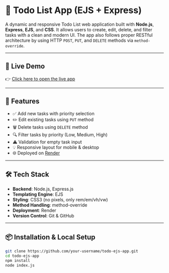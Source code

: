 # 📝 Todo List App (EJS + Express)

A dynamic and responsive Todo List web application built with **Node.js**, **Express**, **EJS**, and **CSS**. It allows users to create, edit, delete, and filter tasks with a clean and modern UI. The app also follows proper RESTful architecture by using HTTP `POST`, `PUT`, and `DELETE` methods via `method-override`.

---

## 🔗 Live Demo

👉 [Click here to open the live app](https://todo-list-ejs-8ige.onrender.com)

---

## 📁 Features

- ✅ Add new tasks with priority selection
- ✏️ Edit existing tasks using `PUT` method
- 🗑️ Delete tasks using `DELETE` method
- 🔍 Filter tasks by priority (Low, Medium, High)
- ⚠️ Validation for empty task input
- 💡 Responsive layout for mobile & desktop
- 🌐 Deployed on [Render](https://render.com)

---

## 🛠 Tech Stack

- **Backend**: Node.js, Express.js
- **Templating Engine**: EJS
- **Styling**: CSS3 (no pixels, only rem/em/vh/vw)
- **Method Handling**: method-override
- **Deployment**: Render
- **Version Control**: Git & GitHub

---

## 📦 Installation & Local Setup

```bash
git clone https://github.com/your-username/todo-ejs-app.git
cd todo-ejs-app
npm install
node index.js
